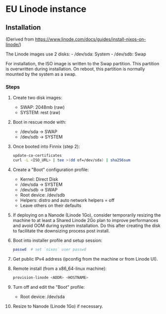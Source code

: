 # EU Linode instance

## Installation

(Derived from https://www.linode.com/docs/guides/install-nixos-on-linode/)

The Linode images use 2 disks: - /dev/sda: System - /dev/sdb: Swap

For installation, the ISO image is written to the Swap partition. This partition
is overwritten during installation. On reboot, this partition is normally
mounted by the system as a swap.

### Steps

1. Create two disk images:

   - SWAP: 2048mb (raw)
   - SYSTEM: rest (raw)

1. Boot in rescue mode with:

   - /dev/sda -> SWAP
   - /dev/sdb -> SYSTEM

1. Once booted into Finnix (step 2):

   ```sh
   update-ca-certificates
   curl -L <ISO_URL> | tee >(dd of=/dev/sda) | sha256sum
   ```

1. Create a "Boot" configuration profile:

   - Kernel: Direct Disk
   - /dev/sda -> SYSTEM
   - /dev/sdb -> SWAP
   - Root device: /dev/sdb
   - Helpers: distro and auto network helpers = off
   - Leave others on their defaults

1. If deploying on a Nanode (Linode 1Go), consider temporarily resizing the
   machine to at least a Shared Linode 2Go plan to improve performances and
   avoid OOM during system installation. Do this after creating the disk to
   facilitate the downsizing process post install.

1. Boot into installer profile and setup session:

   ```sh
   passwd  # set `nixos` user passwd
   ```

1. Get public IPv4 address (ipconfig from the machine or from Linode UI).

1. Remote install (from a x86_64-linux machine):

   ```sh
   provision-linode <ADDR> <HOSTNAME>
   ```

1. Turn off and edit the "Boot" profile:

   - Root device: /dev/sda

1. Resize to Nanode (Linode 1Go) if necessary.
